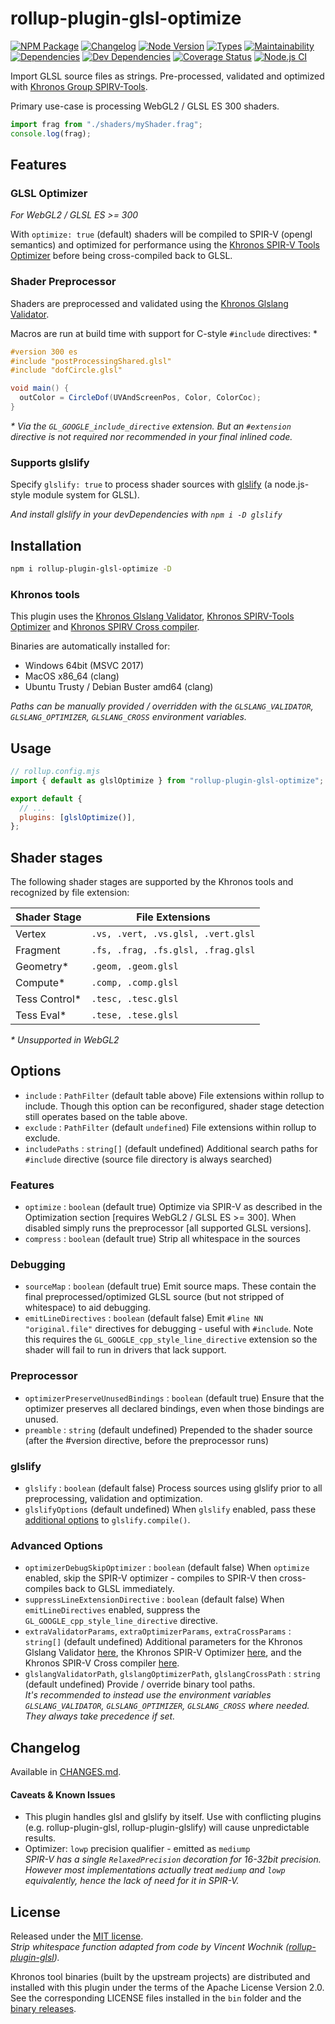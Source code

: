# rollup-plugin-glsl-optimize

[![NPM Package][npm]][npm-url]
[![Changelog][changelog]][changelog-url]
[![Node Version][node-version]](#)
[![Types][types]](#)
[![Maintainability][cc-maintainability]][cc-maintainability-url]\
[![Dependencies][dependencies]][dependencies-url]
[![Dev Dependencies][dev-dependencies]][dev-dependencies-url]
[![Coverage Status][coverage]][coverage-url]
[![Node.js CI][ci]][ci-url]

Import GLSL source files as strings. Pre-processed, validated and optimized with [Khronos Group SPIRV-Tools](https://github.com/KhronosGroup/SPIRV-Tools).

Primary use-case is processing WebGL2 / GLSL ES 300 shaders.

```js
import frag from "./shaders/myShader.frag";
console.log(frag);
```

## Features

### GLSL Optimizer

_For WebGL2 / GLSL ES >= 300_

With `optimize: true` (default) shaders will be compiled to SPIR-V (opengl semantics) and optimized for performance using the [Khronos SPIR-V Tools Optimizer](https://github.com/KhronosGroup/SPIRV-Tools) before being cross-compiled back to GLSL.

### Shader Preprocessor

Shaders are preprocessed and validated using the [Khronos Glslang Validator](https://github.com/KhronosGroup/glslang).

Macros are run at build time with support for C-style `#include` directives: \*

```glsl
#version 300 es
#include "postProcessingShared.glsl"
#include "dofCircle.glsl"

void main() {
  outColor = CircleDof(UVAndScreenPos, Color, ColorCoc);
}
```

_\* Via the `GL_GOOGLE_include_directive` extension. But an `#extension` directive is not required nor recommended in your final inlined code._

### Supports glslify

Specify `glslify: true` to process shader sources with [glslify](https://github.com/glslify/glslify) (a node.js-style module system for GLSL).

_And install glslify in your devDependencies with `npm i -D glslify`_

## Installation

```sh
npm i rollup-plugin-glsl-optimize -D
```

### Khronos tools

This plugin uses the [Khronos Glslang Validator](https://github.com/KhronosGroup/glslang), [Khronos SPIRV-Tools Optimizer](https://github.com/KhronosGroup/SPIRV-Tools) and [Khronos SPIRV Cross compiler](https://github.com/KhronosGroup/SPIRV-Cross).

Binaries are automatically installed for:

- Windows 64bit (MSVC 2017)
- MacOS x86_64 (clang)
- Ubuntu Trusty / Debian Buster amd64 (clang)

_Paths can be manually provided / overridden with the `GLSLANG_VALIDATOR`, `GLSLANG_OPTIMIZER`, `GLSLANG_CROSS` environment variables._

## Usage

```js
// rollup.config.mjs
import { default as glslOptimize } from "rollup-plugin-glsl-optimize";

export default {
  // ...
  plugins: [glslOptimize()],
};
```

## Shader stages

The following shader stages are supported by the Khronos tools and recognized by file extension:

| Shader Stage   | File Extensions                    |
| -------------- | ---------------------------------- |
| Vertex         | `.vs, .vert, .vs.glsl, .vert.glsl` |
| Fragment       | `.fs, .frag, .fs.glsl, .frag.glsl` |
| Geometry\*     | `.geom, .geom.glsl`                |
| Compute\*      | `.comp, .comp.glsl`                |
| Tess Control\* | `.tesc, .tesc.glsl`                |
| Tess Eval\*    | `.tese, .tese.glsl`                |

_\* Unsupported in WebGL2_

## Options

- `include` : `PathFilter` (default table above) File extensions within rollup to include. Though this option can be reconfigured, shader stage detection still operates based on the table above.
- `exclude` : `PathFilter` (default `undefined`) File extensions within rollup to exclude.
- `includePaths` : `string[]` (default undefined) Additional search paths for `#include` directive (source file directory is always searched)

### Features

- `optimize` : `boolean` (default true) Optimize via SPIR-V as described in the Optimization section [requires WebGL2 / GLSL ES >= 300]. When disabled simply runs the preprocessor [all supported GLSL versions].
- `compress` : `boolean` (default true) Strip all whitespace in the sources

### Debugging

- `sourceMap` : `boolean` (default true) Emit source maps. These contain the final preprocessed/optimized GLSL source (but not stripped of whitespace) to aid debugging.
- `emitLineDirectives` : `boolean` (default false) Emit `#line NN "original.file"` directives for debugging - useful with `#include`. Note this requires the `GL_GOOGLE_cpp_style_line_directive` extension so the shader will fail to run in drivers that lack support.

### Preprocessor

- `optimizerPreserveUnusedBindings` : `boolean` (default true) Ensure that the optimizer preserves all declared bindings, even when those bindings are unused.
- `preamble` : `string` (default undefined) Prepended to the shader source (after the #version directive, before the preprocessor runs)

### glslify

- `glslify` : `boolean` (default false) Process sources using glslify prior to all preprocessing, validation and optimization.
- `glslifyOptions` (default undefined) When `glslify` enabled, pass these [additional options](https://github.com/glslify/glslify#var-src--glslcompilesrc-opts) to `glslify.compile()`.

### Advanced Options

- `optimizerDebugSkipOptimizer` : `boolean` (default false) When `optimize` enabled, skip the SPIR-V optimizer - compiles to SPIR-V then cross-compiles back to GLSL immediately.
- `suppressLineExtensionDirective` : `boolean` (default false) When `emitLineDirectives` enabled, suppress the `GL_GOOGLE_cpp_style_line_directive` directive.
- `extraValidatorParams`, `extraOptimizerParams`, `extraCrossParams` : `string[]` (default undefined) Additional parameters for the Khronos Glslang Validator [here](doc/glslangValidator.md), the Khronos SPIR-V Optimizer [here](doc/spirv-opt.md), and the Khronos SPIR-V Cross compiler [here](doc/spirv-cross.md).
- `glslangValidatorPath`, `glslangOptimizerPath`, `glslangCrossPath` : `string` (default undefined) Provide / override binary tool paths.\
  _It's recommended to instead use the environment variables `GLSLANG_VALIDATOR`, `GLSLANG_OPTIMIZER`, `GLSLANG_CROSS` where needed. They always take precedence if set._

## Changelog

Available in [CHANGES.md](CHANGES.md).

#### Caveats & Known Issues

- This plugin handles glsl and glslify by itself. Use with conflicting plugins (e.g. rollup-plugin-glsl, rollup-plugin-glslify) will cause unpredictable results.
- Optimizer: `lowp` precision qualifier - emitted as `mediump`\
  _SPIR-V has a single `RelaxedPrecision` decoration for 16-32bit precision. However most implementations actually treat `mediump` and `lowp` equivalently, hence the lack of need for it in SPIR-V._

## License

Released under the [MIT license](LICENSE).\
_Strip whitespace function adapted from code by Vincent Wochnik ([rollup-plugin-glsl](https://github.com/vwochnik/rollup-plugin-glsl))._

Khronos tool binaries (built by the upstream projects) are distributed and installed with this plugin under the terms of the Apache License Version 2.0. See the corresponding LICENSE files installed in the `bin` folder and the [binary releases](https://github.com/docd27/rollup-plugin-glsl-optimize/releases/).

[ci]: https://github.com/docd27/rollup-plugin-glsl-optimize/actions/workflows/node-ci.yml/badge.svg
[ci-url]: https://github.com/docd27/rollup-plugin-glsl-optimize/actions/workflows/node-ci.yml
[npm]: https://badgen.net/npm/v/rollup-plugin-glsl-optimize
[npm-url]: https://www.npmjs.com/package/rollup-plugin-glsl-optimize
[node-version]: https://badgen.net/npm/node/rollup-plugin-glsl-optimize
[types]: https://badgen.net/npm/types/rollup-plugin-glsl-optimize
[changelog]: https://badgen.net/badge/changelog/SemVer/blue
[changelog-url]: https://github.com/docd27/rollup-plugin-glsl-optimize/blob/master/CHANGES.md
[dependencies]: https://status.david-dm.org/gh/docd27/rollup-plugin-glsl-optimize.svg
[dependencies-url]: https://david-dm.org/docd27/rollup-plugin-glsl-optimize
[dev-dependencies]: https://status.david-dm.org/gh/docd27/rollup-plugin-glsl-optimize.svg?type=dev
[dev-dependencies-url]: https://david-dm.org/docd27/rollup-plugin-glsl-optimize?type=dev
[cc-maintainability]: https://badgen.net/codeclimate/maintainability/docd27/rollup-plugin-glsl-optimize
[cc-maintainability-url]: https://codeclimate.com/github/docd27/rollup-plugin-glsl-optimize/maintainability
[coverage]: https://codecov.io/gh/docd27/rollup-plugin-glsl-optimize/branch/master/graph/badge.svg
[coverage-url]: https://codecov.io/gh/docd27/rollup-plugin-glsl-optimize
